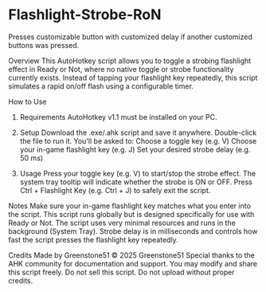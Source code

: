 # Flashlight-Strobe-RoN
Presses customizable button with customized delay if another customized buttons was pressed.

Overview
This AutoHotkey script allows you to toggle a strobing flashlight effect in Ready or Not, where no native toggle or strobe functionality currently exists. Instead of tapping your flashlight key repeatedly, this script simulates a rapid on/off flash using a configurable timer.



How to Use
1. Requirements
 AutoHotkey ﻿﻿v1.1 must be installed on your PC﻿.

2. Setup
    ﻿Download the .exe/.ahk script and save it anywhere.
    Double-click the file to run it.
    You'll be asked to:
    Choose a toggle key (e.g. V)
    Choose your in-game flashlight key (e.g. J)
    Set your desired strobe delay (e.g. 50 ms)



3. Usage
    Press your toggle key (e.g. V) to start/stop the strobe effect.
    The system tray tooltip will indicate whether the strobe is ON or OFF.
    Press Ctrl + Flashlight Key (e.g. Ctrl + J) to safely exit the script.



Notes
    Make sure your in-game flashlight key matches what you enter into the script.
    This script runs globally but is designed specifically for use with Ready or Not.﻿
    The script uses very minimal resources and runs in the background (System Tray).
    Strobe delay is in milliseconds and controls how fast the script presses the flashlight key repeatedly.



Credits
Made by Greenstone51 © 2025 Greenstone51
﻿Special thanks to the AHK community ﻿for documentation ﻿and support.
You may modify and share this script freely. Do not sell this script. Do not upload without proper credits.
